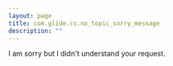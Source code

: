 ```yaml
---
layout: page
title: com.glide.cs.no_topic_sorry_message
description: ""
---
```

I am sorry but I didn't understand your request.